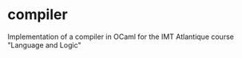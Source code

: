 # compiler
Implementation of a compiler in OCaml for the IMT Atlantique course "Language and Logic"
